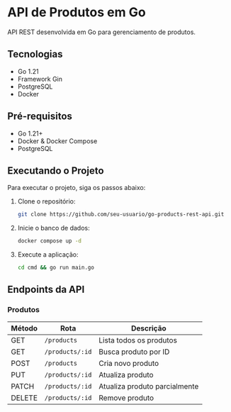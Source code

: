 # API de Produtos em Go

API REST desenvolvida em Go para gerenciamento de produtos.

## Tecnologias
- Go 1.21
- Framework Gin
- PostgreSQL
- Docker

## Pré-requisitos
- Go 1.21+
- Docker & Docker Compose
- PostgreSQL

## Executando o Projeto

Para executar o projeto, siga os passos abaixo:

1. Clone o repositório:
   ```bash
   git clone https://github.com/seu-usuario/go-products-rest-api.git
   ```

2. Inicie o banco de dados:
   ```bash
   docker compose up -d
   ```

3. Execute a aplicação:
   ```bash
   cd cmd && go run main.go
   ```

## Endpoints da API

### Produtos

| Método | Rota | Descrição |
|--------|------|-----------|
| GET | `/products` | Lista todos os produtos |
| GET | `/products/:id` | Busca produto por ID |
| POST | `/products` | Cria novo produto |
| PUT | `/products/:id` | Atualiza produto |
| PATCH | `/products/:id` | Atualiza produto parcialmente |
| DELETE | `/products/:id` | Remove produto |

